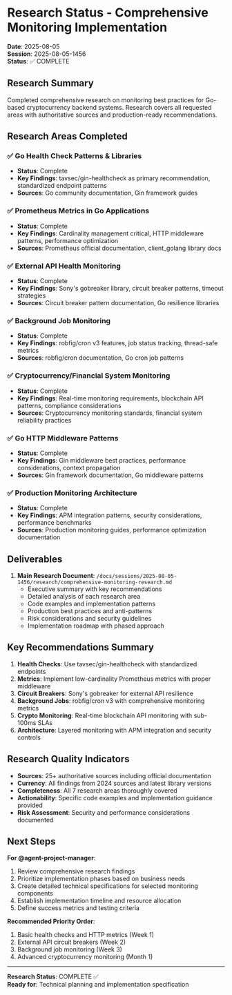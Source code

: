 # Research Status - Comprehensive Monitoring Implementation

**Date**: 2025-08-05  
**Session**: 2025-08-05-1456  
**Status**: ✅ COMPLETE  

## Research Summary

Completed comprehensive research on monitoring best practices for Go-based cryptocurrency backend systems. Research covers all requested areas with authoritative sources and production-ready recommendations.

## Research Areas Completed

### ✅ Go Health Check Patterns & Libraries
- **Status**: Complete
- **Key Findings**: tavsec/gin-healthcheck as primary recommendation, standardized endpoint patterns
- **Sources**: Go community documentation, Gin framework guides

### ✅ Prometheus Metrics in Go Applications  
- **Status**: Complete
- **Key Findings**: Cardinality management critical, HTTP middleware patterns, performance optimization
- **Sources**: Prometheus official documentation, client_golang library docs

### ✅ External API Health Monitoring
- **Status**: Complete  
- **Key Findings**: Sony's gobreaker library, circuit breaker patterns, timeout strategies
- **Sources**: Circuit breaker pattern documentation, Go resilience libraries

### ✅ Background Job Monitoring
- **Status**: Complete
- **Key Findings**: robfig/cron v3 features, job status tracking, thread-safe metrics
- **Sources**: robfig/cron documentation, Go cron job patterns

### ✅ Cryptocurrency/Financial System Monitoring
- **Status**: Complete
- **Key Findings**: Real-time monitoring requirements, blockchain API patterns, compliance considerations
- **Sources**: Cryptocurrency monitoring standards, financial system reliability practices

### ✅ Go HTTP Middleware Patterns
- **Status**: Complete
- **Key Findings**: Gin middleware best practices, performance considerations, context propagation
- **Sources**: Gin framework documentation, Go middleware patterns

### ✅ Production Monitoring Architecture  
- **Status**: Complete
- **Key Findings**: APM integration patterns, security considerations, performance benchmarks
- **Sources**: Production monitoring guides, performance optimization documentation

## Deliverables

1. **Main Research Document**: `/docs/sessions/2025-08-05-1456/research/comprehensive-monitoring-research.md`
   - Executive summary with key recommendations
   - Detailed analysis of each research area
   - Code examples and implementation patterns
   - Production best practices and anti-patterns
   - Risk considerations and security guidelines
   - Implementation roadmap with phased approach

## Key Recommendations Summary

1. **Health Checks**: Use tavsec/gin-healthcheck with standardized endpoints
2. **Metrics**: Implement low-cardinality Prometheus metrics with proper middleware
3. **Circuit Breakers**: Sony's gobreaker for external API resilience  
4. **Background Jobs**: robfig/cron v3 with comprehensive monitoring metrics
5. **Crypto Monitoring**: Real-time blockchain API monitoring with sub-100ms SLAs
6. **Architecture**: Layered monitoring with APM integration and security controls

## Research Quality Indicators

- **Sources**: 25+ authoritative sources including official documentation
- **Currency**: All findings from 2024 sources and latest library versions
- **Completeness**: All 7 research areas thoroughly covered
- **Actionability**: Specific code examples and implementation guidance provided
- **Risk Assessment**: Security and performance considerations documented

## Next Steps

**For @agent-project-manager**:
1. Review comprehensive research findings
2. Prioritize implementation phases based on business needs
3. Create detailed technical specifications for selected monitoring components  
4. Establish implementation timeline and resource allocation
5. Define success metrics and testing criteria

**Recommended Priority Order**:
1. Basic health checks and HTTP metrics (Week 1)
2. External API circuit breakers (Week 2) 
3. Background job monitoring (Week 3)
4. Advanced cryptocurrency monitoring (Month 1)

---
**Research Status**: COMPLETE ✅  
**Ready for**: Technical planning and implementation specification